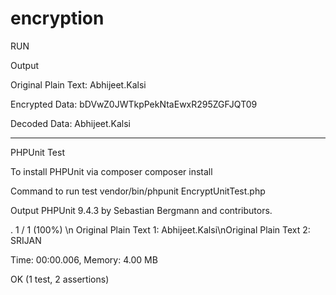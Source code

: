 # encryption

RUN

Output

Original Plain Text: Abhijeet.Kalsi

Encrypted Data: bDVwZ0JWTkpPekNtaEwxR295ZGFJQT09

Decoded Data: Abhijeet.Kalsi


---------------


PHPUnit Test

To install PHPUnit via composer
composer install

Command to run test
vendor/bin/phpunit EncryptUnitTest.php

Output
PHPUnit 9.4.3 by Sebastian Bergmann and contributors.

.                                                                   1 / 1 (100%)
\n Original Plain Text 1: Abhijeet.Kalsi\nOriginal Plain Text 2: SRIJAN

Time: 00:00.006, Memory: 4.00 MB

OK (1 test, 2 assertions)



